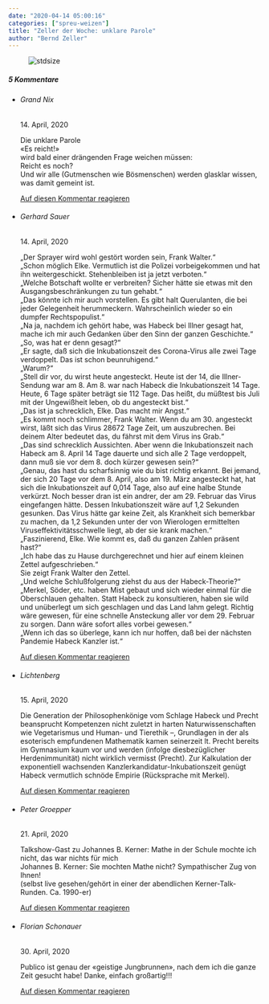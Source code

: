 ```yaml
---
date: "2020-04-14 05:00:16"
categories: ["spreu-weizen"]
title: "Zeller der Woche: unklare Parole"
author: "Bernd Zeller"
---
```



<figure>
<img src="https://www.publicomag.com/wp-content/uploads/2020/04/unklare-Parole-1320x935.jpg" alt=stdsize>
</figure>


<!--more-->
<h5 class="comments-h">
5 Kommentare </h5>
<ul class="commentlist">
<li class="comment even thread-even depth-1 clearfix" id="li-comment-43370">
<h6 class="author">Grand Nix</h6> <span class="date">14. April, 2020</span>



Die unklare Parole<br>
«Es reicht!»<br>
wird bald einer drängenden Frage weichen müssen:<br>
Reicht es noch?<br>
Und wir alle (Gutmenschen wie Bösmenschen) werden glasklar wissen, was damit gemeint ist.

<a rel="nofollow" class="comment-reply-link" href="#comment-43370" data-commentid="43370" data-postid="11091" data-belowelement="comment-43370" data-respondelement="respond" data-replyto="Antworte auf Grand Nix" aria-label="Antworte auf Grand Nix">Auf diesen Kommentar reagieren</a> 


</li>
<li class="comment odd alt thread-odd thread-alt depth-1 clearfix" id="li-comment-43453">
<h6 class="author">Gerhard Sauer</h6> <span class="date">14. April, 2020</span>



„Der Sprayer wird wohl gestört worden sein, Frank Walter.“<br>
„Schon möglich Elke. Vermutlich ist die Polizei vorbeigekommen und hat ihn weitergeschickt. Stehenbleiben ist ja jetzt verboten.“<br>
„Welche Botschaft wollte er verbreiten? Sicher hätte sie etwas mit den Ausgangsbeschränkungen zu tun gehabt.“<br>
„Das könnte ich mir auch vorstellen. Es gibt halt Querulanten, die bei jeder Gelegenheit herummeckern. Wahrscheinlich wieder so ein dumpfer Rechtspopulist.“<br>
„Na ja, nachdem ich gehört habe, was Habeck bei Illner gesagt hat, mache ich mir auch Gedanken über den Sinn der ganzen Geschichte.“<br>
„So, was hat er denn gesagt?“<br>
„Er sagte, daß sich die Inkubationszeit des Corona-Virus alle zwei Tage verdoppelt. Das ist schon beunruhigend.“<br>
„Warum?“<br>
„Stell dir vor, du wirst heute angesteckt. Heute ist der 14, die Illner-Sendung war am 8. Am 8. war nach Habeck die Inkubationszeit 14 Tage. Heute, 6 Tage später beträgt sie 112 Tage. Das heißt, du müßtest bis Juli mit der Ungewißheit leben, ob du angesteckt bist.“<br>
„Das ist ja schrecklich, Elke. Das macht mir Angst.“<br>
„Es kommt noch schlimmer, Frank Walter. Wenn du am 30. angesteckt wirst, läßt sich das Virus 28672 Tage Zeit, um auszubrechen. Bei deinem Alter bedeutet das, du fährst mit dem Virus ins Grab.“<br>
„Das sind schrecklich Aussichten. Aber wenn die Inkubationszeit nach Habeck am 8. April 14 Tage dauerte und sich alle 2 Tage verdoppelt, dann muß sie vor dem 8. doch kürzer gewesen sein?“<br>
„Genau, das hast du scharfsinnig wie du bist richtig erkannt. Bei jemand, der sich 20 Tage vor dem 8. April, also am 19. März angesteckt hat, hat sich die Inkubationszeit auf 0,014 Tage, also auf eine halbe Stunde verkürzt. Noch besser dran ist ein andrer, der am 29. Februar das Virus eingefangen hätte. Dessen Inkubationszeit wäre auf 1,2 Sekunden gesunken. Das Virus hätte gar keine Zeit, als Krankheit sich bemerkbar zu machen, da 1,2 Sekunden unter der von Wierologen ermittelten Viruseffektivitätsschwelle liegt, ab der sie krank machen.“<br>
„Faszinierend, Elke. Wie kommt es, daß du ganzen Zahlen präsent hast?“<br>
„Ich habe das zu Hause durchgerechnet und hier auf einem kleinen Zettel aufgeschrieben.“<br>
Sie zeigt Frank Walter den Zettel.<br>
„Und welche Schlußfolgerung ziehst du aus der Habeck-Theorie?“<br>
„Merkel, Söder, etc. haben Mist gebaut und sich wieder einmal für die Oberschlauen gehalten. Statt Habeck zu konsultieren, haben sie wild und unüberlegt um sich geschlagen und das Land lahm gelegt. Richtig wäre gewesen, für eine schnelle Ansteckung aller vor dem 29. Februar zu sorgen. Dann wäre sofort alles vorbei gewesen.“<br>
„Wenn ich das so überlege, kann ich nur hoffen, daß bei der nächsten Pandemie Habeck Kanzler ist.“

<a rel="nofollow" class="comment-reply-link" href="#comment-43453" data-commentid="43453" data-postid="11091" data-belowelement="comment-43453" data-respondelement="respond" data-replyto="Antworte auf Gerhard Sauer" aria-label="Antworte auf Gerhard Sauer">Auf diesen Kommentar reagieren</a> 


</li>
<li class="comment even thread-even depth-1 clearfix" id="li-comment-43625">
<h6 class="author">Lichtenberg</h6> <span class="date">15. April, 2020</span>



Die Generation der Philosophenkönige vom Schlage Habeck und Precht beansprucht Kompetenzen nicht zuletzt in harten Naturwissenschaften wie Vegetarismus und Human- und Tierethik –, Grundlagen in der als esoterisch empfundenen Mathematik kamen seinerzeit lt. Precht bereits im Gymnasium kaum vor und werden (infolge diesbezüglicher Herdenimmunität) nicht wirklich vermisst (Precht). Zur Kalkulation der exponentiell wachsenden Kanzlerkandidatur-Inkubationszeit genügt Habeck vermutlich schnöde Empirie (Rücksprache mit Merkel).

<a rel="nofollow" class="comment-reply-link" href="#comment-43625" data-commentid="43625" data-postid="11091" data-belowelement="comment-43625" data-respondelement="respond" data-replyto="Antworte auf Lichtenberg" aria-label="Antworte auf Lichtenberg">Auf diesen Kommentar reagieren</a> 


</li>
<li class="comment odd alt thread-odd thread-alt depth-1 clearfix" id="li-comment-45016">
<h6 class="author">Peter Groepper</h6> <span class="date">21. April, 2020</span>



Talkshow-Gast zu Johannes B. Kerner: Mathe in der Schule mochte ich nicht, das war nichts für mich<br>
Johannes B. Kerner: Sie mochten Mathe nicht? Sympathischer Zug von Ihnen!<br>
(selbst live gesehen/gehört in einer der abendlichen Kerner-Talk-Runden. Ca. 1990-er)

<a rel="nofollow" class="comment-reply-link" href="#comment-45016" data-commentid="45016" data-postid="11091" data-belowelement="comment-45016" data-respondelement="respond" data-replyto="Antworte auf Peter Groepper" aria-label="Antworte auf Peter Groepper">Auf diesen Kommentar reagieren</a> 


</li>
<li class="comment even thread-even depth-1 clearfix" id="li-comment-46789">
<h6 class="author">Florian Schonauer</h6> <span class="date">30. April, 2020</span>



Publico ist genau der «geistige Jungbrunnen», nach dem ich die ganze Zeit gesucht habe! Danke, einfach großartig!!!

<a rel="nofollow" class="comment-reply-link" href="#comment-46789" data-commentid="46789" data-postid="11091" data-belowelement="comment-46789" data-respondelement="respond" data-replyto="Antworte auf Florian Schonauer" aria-label="Antworte auf Florian Schonauer">Auf diesen Kommentar reagieren</a> 


</li>
</ul>
